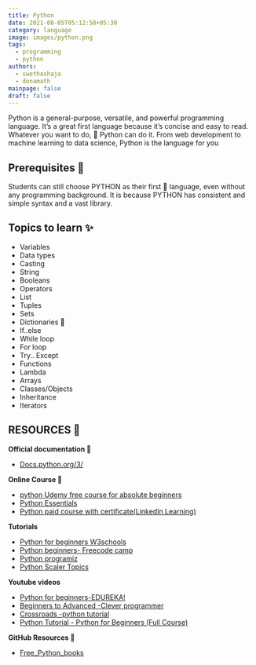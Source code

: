 ```yaml
---
title: Python
date: 2021-08-05T05:12:58+05:30
category: language
image: images/python.png
tags:
  - programming
  - python
authors:
  - swethashaja
  - donamath
mainpage: false
draft: false
---
```

Python is a general-purpose, versatile, and powerful programming language. It’s a great first language because it’s concise and easy to read. Whatever you want to do, 🐍 Python can do it. From web development to machine learning to data science, Python is the language for you

## Prerequisites 🌟

Students can still choose PYTHON as their first 🥇 language, even without any programming background. It is because PYTHON has consistent and simple syntax and a vast library.

## Topics to learn ✨

* Variables
* Data types
* Casting
* String
* Booleans
* Operators
* List
* Tuples
* Sets
* Dictionaries 📕
* If..else
* While loop
* For loop
* Try.. Except
* Functions
* Lambda
* Arrays
* Classes/Objects
* Inheritance
* Iterators

## RESOURCES 💎

**Official documentation 📰**

* [Docs.python.org/3/](https://docs.python.org/3/)

**Online Course 🌱**

* [python Udemy free course for absolute beginners](https://www.udemy.com/course/free-python/)
* [Python Essentials](https://edube.org/study/pe1)
* [Python paid course with certificate(LinkedIn Learning)](https://www.linkedin.com/learning/python-essential-training-2018)

**Tutorials**

* [Python for beginners W3schools](https://www.w3schools.com/python/)
* [Python beginners- Freecode camp](https://www.freecodecamp.org/news/the-python-guide-for-beginners/)
* [Python programiz](https://www.programiz.com/python-programming)
* [Python Scaler Topics](https://www.scaler.com/topics/python/)

**Youtube videos**

* [Python for beginners-EDUREKA!](https://youtu.be/WGJJIrtnfpk)
* [Beginners to Advanced -Clever programmer](https://youtu.be/4F2m91eKmts)
* [Crossroads -python tutorial](https://youtube.com/playlist?list=PLY-ecO2csVHfbpOmWamlb8Mujjdnl1jks)
* [Python Tutorial - Python for Beginners (Full Course)](https://www.youtube.com/watch?v=_uQrJ0TkZlc&ab_channel=ProgrammingwithMosh)

**GitHub Resources 🔮**

* [Free_Python_books](https://github.com/pamoroso/free-python-books)